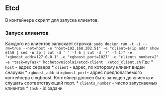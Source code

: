 ## Etcd

В контейнере скрипт для запуска клиентов.

### Запуск клиентов

Каждого из клиентов запускает строчка:
`sudo docker run -t -i --rm=true --net=host -e "host=192.168.202.51" -e "client=$(ip addr show eth0 | sed -n 3p | cut -d ' ' -f 6 | cut -d '/' -f 1)" -e "xgboost_addr=127.0.0.1" -e "xgboost_port=1027" -e "clients_number=2" -e "task=myTask" kochetovnicolai/etcd-client  /etcd_client.sh`
Где 
    * `host` - адрес сервера
    * `client` - адрес, по которому клиент виден снаружи
    * `xgboost_addr` и `xgboost_port`- адрес предполагаемого контейнера с xgboost. 
      Контейнер должен быть запущен до клиента и слушать соответствующий порт.
    * `clients_number` - число запускаемых клиентов
    * `task` - id задачи


